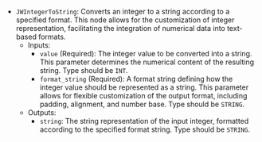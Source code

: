 - `JWIntegerToString`: Converts an integer to a string according to a specified format. This node allows for the customization of integer representation, facilitating the integration of numerical data into text-based formats.
    - Inputs:
        - `value` (Required): The integer value to be converted into a string. This parameter determines the numerical content of the resulting string. Type should be `INT`.
        - `format_string` (Required): A format string defining how the integer value should be represented as a string. This parameter allows for flexible customization of the output format, including padding, alignment, and number base. Type should be `STRING`.
    - Outputs:
        - `string`: The string representation of the input integer, formatted according to the specified format string. Type should be `STRING`.
